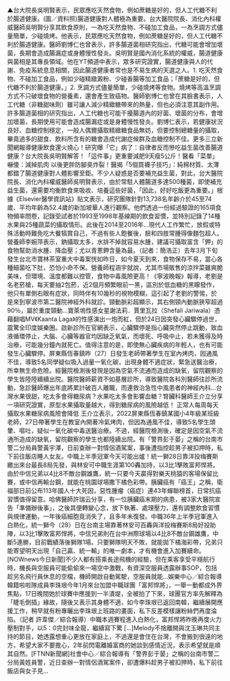 ▲台大院長吳明賢表示，民眾應吃天然食物，例如蔗糖是好的，但人工代糖不利於腸道健康。(圖／資料照)腸道健康對人體極為重要。台大醫院院長、消化內科權威醫師吳明賢分享其飲食原則，一為吃天然食物、不碰加工食品，一為烹調方式儘量簡單，少碰燒烤。他表示，民眾應吃天然食物，例如蔗糖是好的，但人工代糖不利於腸道健康。醫師劉博仁也曾表示，許多腸道菌相研究指出，代糖可能會增加壞菌，長期會造成腸漏症或身體慢性發炎。吳明賢是國內消化系統的權威，腸道健康與菌相是其專長領域。他在YT頻道中表示，眾多研究證實，腸道健康與人的代謝、免疫系統息息相關，因此腸道健康者常也是不易生病的天選之人。1. 吃天然食物、不碰加工食品，例如少碰精緻澱粉、少碰香腸等加工食品；「蔗糖是好的，但代糖不利於腸道健康。」2. 烹調方式儘量簡單，少碰燒烤等食物。燒烤等高溫烹調方式不只破壞食物的營養素，還會產生致癌物。醫師劉博仁也曾在其臉書表示，人工代糖（非糖甜味劑）雖可讓人減少精緻糖帶來的熱量，但也必須注意其副作用。許多腸道菌相的研究指出，人工代糖也可能干擾腸道內的好菌、壞菌的分布，會增加壞菌，長期使用可能會造成腸漏症或是身體慢性發炎。劉博仁表示，若健康狀況良好、血糖控制穩定，一般人偶爾攝取精緻糖食品無妨，但要控制總糖量的攝取，畢竟過多的甜食、飲料所含有的糖會造成代謝症候群及血糖控制不佳。更多三立新聞網報導健康飲食還火燒心！研究曝「它」病了：自律者反而慘吃益生菌改善腸道健康？台大院長吳明賢解答！「這件事」更重要減肥9天瘦5公斤！醫看「菜單」嚇傻：減掉肌肉 以後更胖防腳臭炸裂！醫揭「5個買襪子技巧」：純棉材質、太薄都錯了腸道健康對人體影響至鉅。不少人疑惑是否要補充益生菌，對此，台大醫院院長、消化內科權威醫師吳明賢表示，由於常駐人體腸道多達500種菌，即使補充益生菌，還需要均衡飲食來吸收、培養這些好菌，「因此，好好吃飯更為重要。」根據《Elsevier醫學資訊站》貼文表示，研究團隊針對13,738名年齡介於45至74歲、平均年齡為52.4歲的新加坡華人進行觀察。他們透過一份經過驗證的165項食物頻率問卷，記錄受試者於1993至1998年基線期的飲食習慣，並特別記錄了14種水果與25種蔬菜的攝取情形。此後在2014至2016年...現代人工作繁忙，放假或特殊活動時難免吃大餐犒賞自己，不過有些人飽餐後，臉和四肢常腫得像麵包超人。營養師李婉萍表示，鈉攝取太多，水排不掉就容易水腫，建議可攝取富含「鉀」的食物幫助消水腫、降血壓；尤以青蔥鉀含量為最。（記者：簡浩正）去年3月下旬發生台北市寶林茶室重大中毒案恍如昨日，如今夏天到來，食物保存不易，當心各種細菌吃下肚，恐怕小命不保。營養師程涵宇就說，尤其市場販售的涼拌菜雖爽脆美味，但環境、溫度都難以控管，食物中毒風險更高！《寧波晚報》報導，老劉是名老菸槍，每天要抽2包菸，近2個月頻繁眼前一黑，區別於低血糖的黑矇發作，他只有單側右眼有症狀，同時伴有10幾秒的視物模糊，這引起了老劉的警惕，於是來到寧波市第二醫院神經外科就診。頸動脈彩超顯示，其右側頸內動脈狹窄超過90％，屬於重度頸動...寶萊塢性感女星謝法莉．賈里瓦拉（Shefali Jariwala）憑藉翻唱MV《Kaanta Laga》的性感演出一炮而紅，但於24日因突發心臟驟停過世，震驚全印度娛樂圈。啟新診所在官網表示，心臟驟停是指心臟突然停止跳動，致血液循環停止，大腦、心臟等器官均因缺乏氧氣，而壞死、呼吸中止，若未獲得及時治療，可能幾分鐘內就死亡。值得注意的是，即使無心臟疾病的年輕人，也有可能發生心臟驟停。屏東縣恆春鎮昨（27）日發生老師帶著學生在室內烤肉，因通風不佳，導致5名同學疑似吸入過量一氧化碳，出現身體不適症狀，緊急送醫治療，所幸無生命危險。經醫院檢測後發現是因為空氣不流通而造成的缺氧，留院觀察的學生皆陸陸續續出院。醫院醫師薪資不如基層診所，導致醫院各科別醫師往診所流動，急診醫師爆出年底將累計破百人離職，而連救治急性中風患者的神經內科...台灣水果很甜，吃太多會得糖尿病？水果吃太多會影響血糖？腎臟科醫師王介立分享一項研究證實，原型水果攝取量越大，得到糖尿病的風險越低！ 正常人每周每天攝取水果糖尿病風險會降低 王介立表示，2022屏東縣恆春鎮某國小4年級某班級老師，27日帶著學生在教室內開著冷氣烤肉，但因為通風不佳，導致5名學生頭暈、嘔吐，疑似一氧化碳中毒送醫治療。不過，經醫院檢測後，確定是因空氣不流通所造成的缺氧，留院觀察的學生也都陸續出院。有「警界彭于晏」之稱的台南市警二分局員警黃宇澤，日前查辦一對情侶酒駕案，事後遭指控趁男子被扣押時，私下前往飯店睡人女友。中職上半季冠軍今天可能出爐！統一獅28日靠洋投梅賽斯繳出來台最長8局先發，與林安可中職生涯第100轟加持，以3比1擊敗富邦悍將。由於中信兄弟以4比8不敵台鋼雄鷹，統一只要今天贏得對樂天桃猿的客場保留比賽，或中信再輸台鋼，就能在桃園球場撒下橘色彩帶。胰臟癌有「癌王」之稱，衛福部日前公布113年國人十大死因，惡性腫瘤（癌症）連43年蟬聯榜首，日常抗癌習慣值得留意。哈佛醫師許瑞云分享，有一位胰臟癌末期的病患，被3家大醫院宣告「準備辦後事」，之後其便轉變心念，放下執著、處理壓力，還有調整飲食習慣與規律運動，一年後癌細胞竟消失了，且多年未復發。中職36年上半季冠軍進入白熱化，統一獅今（28）日在台南主場靠著林安可百轟與洋投梅賽斯8局好投助陣，以3比1擊敗富邦悍將，中信兄弟則在台中洲際球場以4比8不敵台鋼雄鷹，中斷5連勝，目前戰績落後獅隊1場。只要獅隊明天不敗，就能拋下橘海彩帶，兄弟只能寄望明天出現「自己贏、統一輸」的唯一劇本，才有機會進入加賽續命。[NOWnews今日新聞]不少人都有搭乘長途飛機的經驗，但在乘客享受平穩航行時，機長與空服員可能偷偷來一場空中激戰，有資深空服員透露辦事SOP，包括趁另名飛行員休息的空檔，機師開啟自動駕駛，空服員就能...娛樂中心／綜合報導韓籍啦啦隊成員李珠珢今年1月來台加盟中職球團「富邦悍將」，一舉一動都成外界焦點，17日晚間她於球賽中應援到一半潰堤，全被拍了下來，球團官方率先解釋為「睫毛倒插」緣故，隨後又表示其身體不適，如今李珠珢已返回南韓，繼續展開應援工作，稍早就有粉專曬出李珠珢上班路的畫面，私下反差模樣讓粉絲們再度淪陷。（記者 許韋傑／綜合報導）中職本週賽程進入白熱化，富邦悍將昨晚再度火力壓制對手，以5：0完封味全龍，繼續寫下驚 […]Melody不捨離開與沈玉琳共同主持的節目，她透露想重心更放在家庭上，不過還是會住在台灣，不會搬到很遠的地方，希望大家不要擔心，2年前閃電離婚富商的她談到感情近況，表示希望就是順其自然。[FTNN新聞網]社會中心／綜合報導有「警界彭于晏」之稱的台南市警二分局黃姓員警，近日查辦一對情侶酒駕案件，卻遭爆料趁男子被扣押時，私下前往飯店與女子見...